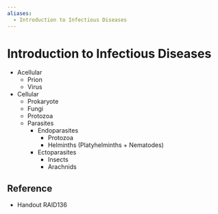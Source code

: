 ```yaml
---
aliases:
  - Introduction to Infectious Diseases
---
```


# Introduction to Infectious Diseases

- Acellular
	- Prion
	- Virus
- Cellular
	- Prokaryote
	- Fungi
	- Protozoa
	- Parasites
		- Endoparasites
			- Protozoa
			- Helminths (Platyhelminths + Nematodes)
		- Ectoparasites
			- Insects
			- Arachnids

## Reference

- Handout RAID136
